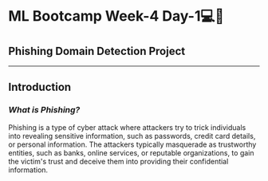 # ML Bootcamp Week-4 Day-1💻👤
## Phishing Domain Detection Project
----
## Introduction
### ***What is Phishing?***
Phishing is a type of cyber attack where attackers try to trick individuals into revealing sensitive information, such as passwords, credit card details, or personal information. The attackers typically masquerade as trustworthy entities, such as banks, online services, or reputable organizations, to gain the victim's trust and deceive them into providing their confidential information.
